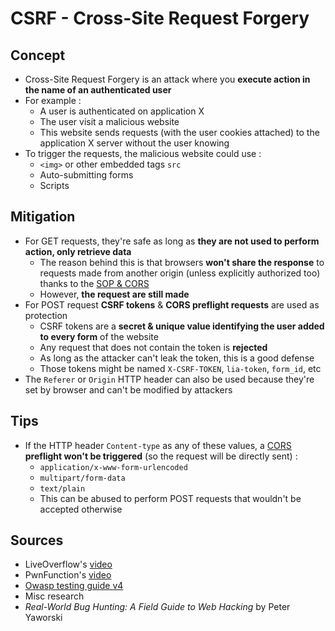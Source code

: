 # CSRF - Cross-Site Request Forgery

## Concept

* Cross-Site Request Forgery is an attack where you **execute action in the name of an authenticated user**
* For example :
  * A user is authenticated on application X
  * The user visit a malicious website
  * This website sends requests \(with the user cookies attached\) to the application X server without the user knowing
* To trigger the requests, the malicious website could use :
  * `<img>` or other embedded tags `src`
  * Auto-submitting forms
  * Scripts

## Mitigation

* For GET requests, they're safe as long as **they are not used to perform action, only retrieve data**
  * The reason behind this is that browsers **won't share the response** to requests made from another origin \(unless explicitly authorized too\) thanks to the [SOP & CORS](https://zcugni.gitbook.io/notes/networking-and-web/protocols/sop-and-cors)
  * However, **the request are still made**
* For POST request **CSRF tokens** & **CORS preflight requests** are used as protection
  * CSRF tokens are a **secret & unique value identifying the user added to every form** of the website
  * Any request that does not contain the token is **rejected**
  * As long as the attacker can't leak the token, this is a good defense
  * Those tokens might be named `X-CSRF-TOKEN`, `lia-token`, `form_id`, etc
* The `Referer` or `Origin` HTTP header can also be used because they're set by browser and can't be modified by attackers

## Tips

* If the HTTP header `Content-type` as any of these values, a [CORS ](https://zcugni.gitbook.io/notes/networking-and-web/protocols/sop-and-cors)**preflight won't be triggered** \(so the request will be directly sent\) :
  * `application/x-www-form-urlencoded` 
  * `multipart/form-data`
  * `text/plain`
  * This can be abused to perform POST requests that wouldn't be accepted otherwise

## Sources

* LiveOverflow's [video](https://www.youtube.com/watch?v=KaEj_qZgiKY)
* PwnFunction's [video](https://www.youtube.com/watch?v=eWEgUcHPle0)
* [Owasp testing guide v4](https://owasp.org/www-project-web-security-testing-guide/assets/archive/OWASP_Testing_Guide_v4.pdf)
* Misc research
* _Real-World Bug Hunting: A Field Guide to Web Hacking_ by Peter Yaworski


